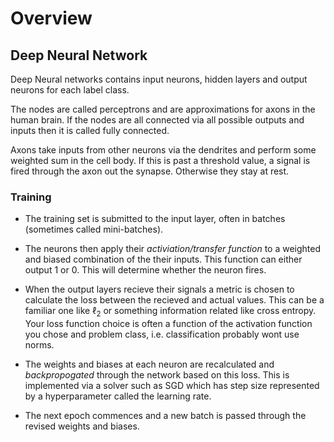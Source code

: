 # Overview

## Deep Neural Network

Deep Neural networks contains input neurons, hidden layers and output neurons for each label class.

The nodes are called perceptrons and are approximations for axons in the human brain. If the nodes are all connected via all possible outputs and inputs then it is called fully connected.

Axons take inputs from other neurons via the dendrites and perform some weighted sum in the cell body. If this is past a threshold value, a signal is fired through the axon out the synapse. Otherwise they stay at rest.

### Training

- The training set is submitted to the input layer, often in batches (sometimes called mini-batches).

- The neurons then apply their *activiation/transfer function* to a weighted and biased combination of the their inputs. This function can either output 1 or 0. This will determine whether the neuron fires.

- When the output layers recieve their signals a metric is chosen to calculate the loss between the recieved and actual values. This can be a familiar one like $\ell_2$ or something information related like cross entropy. Your loss function choice is often a function of the activation function you chose and problem class, i.e. classification probably wont use norms.

- The weights and biases at each neuron are recalculated and *backpropogated* through the network based on this loss. This is implemented via a solver such as SGD which has step size represented by a hyperparameter called the learning rate.

- The next epoch commences and a new batch is passed through the revised weights and biases.

## 
